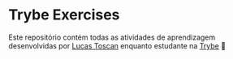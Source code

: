 # Trybe Exercises 

Este repositório contém todas as atividades de aprendizagem desenvolvidas por [Lucas Toscan](https://www.linkedin.com/in/lucastoscan/) enquanto estudante na [Trybe](https://www.betrybe.com/) 🚀
